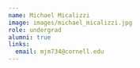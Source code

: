 ```yaml
---
name: Michael Micalizzi
image: images/michael_micalizzi.jpg
role: undergrad
alumni: true
links:
  email: mjm734@cornell.edu
---
```

